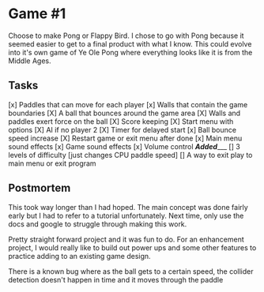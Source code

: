 # Game #1
Choose to make Pong or Flappy Bird. I chose to go with Pong because it seemed easier to get to a final product with what I know. 
This could evolve into it's own game of Ye Ole Pong where everything looks like it is from the Middle Ages.

## Tasks
[x] Paddles that can move for each player
[x] Walls that contain the game boundaries
[X] A ball that bounces around the game area
[X] Walls and paddles exert force on the ball
[X] Score keeping
[X] Start menu with options
[X] AI if no player 2
[X] Timer for delayed start
[x] Ball bounce speed increase
[X] Restart game or exit menu after done
[x] Main menu sound effects
[x] Game sound effects
[x] Volume control
___Added______
[] 3 levels of difficulty [just changes CPU paddle speed]
[] A way to exit play to main menu or exit program



## Postmortem
This took way longer than I had hoped. The main concept was done fairly early but I had to refer to a tutorial unfortunately. Next time, only use the docs and google to struggle through making this work.

Pretty straight forward project and it was fun to do. For an enhancement project, I would really like to build out power ups and some other features to practice adding to an existing game design.

There is a known bug where as the ball gets to a certain speed, the collider detection doesn't happen in time and it moves through the paddle